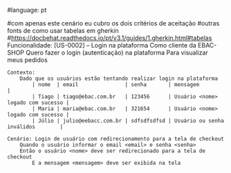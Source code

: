 #language: pt

#com apenas este cenário eu cubro os dois critérios de aceitação
#outras fonts de como usar tabelas em gherkin
#https://docbehat.readthedocs.io/pt/v3.1/guides/1.gherkin.html#tabelas
Funcionalidade: [US-0002] – Login na plataforma
    Como cliente da EBAC-SHOP
    Quero fazer o login (autenticação) na plataforma
    Para visualizar meus pedidos

    Contexto:
        Dado que os usuários estão tentando realizar login na plataforma
            | nome  | email               | senha       | mensagem                          |
            | Tiago | tiago@ebac.com.br   | 123456      | Usuário <nome> logado com sucesso |
            | Maria | maria@ebac.com.br   | 321654      | Usuário <nome> logado com sucesso |
            | Júlio | julio@eebacc.com.br | sdfsdfsdfsd | Usuário ou senha inválidos        |

    Cenário: Login de usuário com redirecionamento para a tela de checkout
        Quando o usuário informar o email <email> e senha <senha>
        Então o usuário <nome> deve ser redirecionado para a tela de checkout
            E a mensagem <mensagem> deve ser exibida na tela
